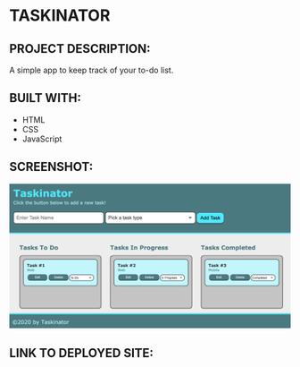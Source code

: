 # TASKINATOR

## PROJECT DESCRIPTION:
A simple app to keep track of your to-do list. 

## BUILT WITH:
- HTML
- CSS
- JavaScript

## SCREENSHOT:
![image](https://github.com/bdamota/Taskinator/blob/master/Screen%20Shot%202020-07-01%20at%205.58.50%20PM.png)


## LINK TO DEPLOYED SITE:
